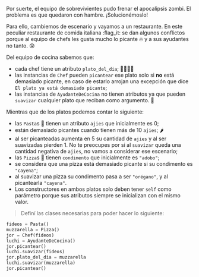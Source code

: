 Por suerte, el equipo de sobrevivientes pudo frenar el apocalipsis zombi. El problema es que quedaron con hambre. ¡Solucionémoslo!

Para ello, cambiemos de escenario y vayamos a un restaurante. En este peculiar restaurante de comida italiana  :flag_it: se dan algunos conflictos porque al equipo de chefs les gusta mucho lo picante :fire: y a sus ayudantes no tanto. :cold_sweat:

Del equipo de cocina sabemos que:

* cada chef tiene un atributo `plato_del_dia`; :woman_cook::man_cook:
* las instancias de `Chef` pueden `picantear` ese plato solo si **no** está demasiado picante, en caso de estarlo arrojan una excepción que dice `El plato ya está demasiado picante`; 
* las instancias de `AyudanteDeCocina` no tienen atributos ya que pueden `suavizar` cualquier plato que reciban como argumento. :fire_engine:

Mientras que de los platos podemos contar lo siguiente:

* las `Pasta`s :spaghetti: tienen un atributo `ajies` que inicialmente es 0;
* están demasiado picantes cuando tienen más de 10 `ajies`; :hot_pepper:
* al ser picanteadas aumenta en 5 su cantidad de `ajies` y al ser suavizadas pierden 1. No te preocupes por si al `suavizar` queda una cantidad negativa de `ajies`, no vamos a considerar ese escenario;
* las `Pizza`s  :pizza: tienen `condimento` que inicialmente es `"adobo"`;
* se considera que una pizza está demasiado picante si su condimento es `"cayena"`;
* al suavizar una pizza su condimento pasa a ser `"orégano"`, y al picantearla `"cayena"`.
* Los constructores en ambos platos solo deben tener `self` como parámetro porque sus atributos siempre se inicializan con el mismo valor. 

> Definí las clases necesarias para poder hacer lo siguiente:
>
```python
fideos = Pasta()
muzzarella = Pizza()
jor = Chef(fideos)
luchi = AyudanteDeCocina()
jor.picantear()
luchi.suavizar(fideos)
jor.plato_del_dia = muzzarella
luchi.suavizar(muzzarella)
jor.picantear()
```